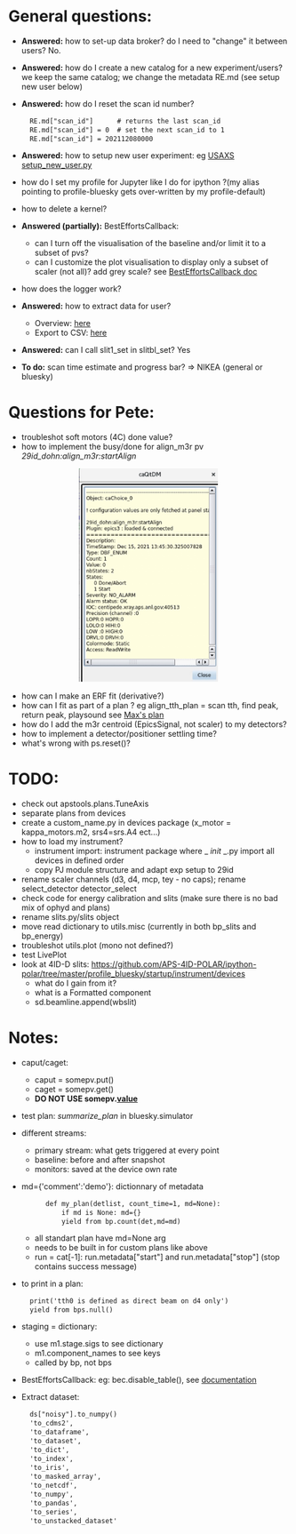 




# General questions:
- <b>Answered:</b> how to set-up data broker? do I need to "change" it between users? No.
- <b>Answered:</b> how do I create a new catalog for a new experiment/users? we keep the same catalog; we change the metadata RE.md (see setup new user below)
- <b>Answered:</b> how do I reset the scan id number? 

        RE.md["scan_id"]      # returns the last scan_id
        RE.md["scan_id"] = 0  # set the next scan_id to 1
        RE.md["scan_id"] = 202112080000

- <b>Answered:</b> how to setup new user experiment: eg [USAXS setup_new_user.py](https://github.com/APS-USAXS/ipython-usaxs/blob/master/profile_bluesky/startup/instrument/utils/setup_new_user.py) 
- how do I set my profile for Jupyter like I do for ipython ?(my alias pointing to profile-bluesky gets over-written by my profile-default)
- how to delete a kernel?
- <b>Answered (partially):</b> BestEffortsCallback: 
    - can I turn off the visualisation of the baseline and/or limit it to a subset of pvs?
    - can I customize the plot visualisation to display only a subset of scaler (not all)? add grey scale? see [BestEffortsCallback doc](https://github.com/bluesky/bluesky/blob/1f277a044e5b23ae5f98c86d77c3871b4c9a1dc5/bluesky/callbacks/best_effort.py#L72-L78)
- how does the logger work?
- <b>Answered:</b> how to extract data for user? 
    - Overview: [here](https://github.com/BCDA-APS/bluesky_training/blob/main/export-bluesky-data.md)
    - Export to CSV: [here](https://nbviewer.org/github/BCDA-APS/bluesky_training/blob/main/export-to-csv.ipynb)
- <b>Answered:</b> can I call slit1_set in slitbl_set? Yes
- <b>To do:</b> scan time estimate and progress bar? => NIKEA (general or bluesky) 




# Questions for Pete:

- troubleshot soft motors (4C) done value?
- how to implement the busy/done for align_m3r pv *29id_dohn:align_m3r:startAlign*
<p align="center">
<img src="../figures/align_m3r.jpg" alt="drawing" style="width:250px;"/>

- how can I make an ERF fit (derivative?) 
- how can I fit as part of a plan ? eg align_tth_plan = scan tth, find peak, return peak, playsound 
    see [Max's plan](https://github.com/APS-29ID-IEX/alignSample)
- how do I add the m3r centroid (EpicsSignal, not scaler) to my detectors? 
- how to implement a detector/positioner settling time?
- what's wrong with ps.reset()?


# TODO:
- check out apstools.plans.TuneAxis
- separate plans from devices
- create a custom_name.py in devices package (x_motor = kappa_motors.m2, srs4=srs.A4 ect...)
- how to load my instrument? 
    - instrument import: instrument package where _ _init_ _.py import all devices in defined order
    - copy PJ module structure and adapt exp setup to 29id
- rename scaler channels (d3, d4, mcp, tey - no caps); rename select_detector detector_select
- check code for energy calibration and slits (make sure there is no bad mix of ophyd and plans)
- rename slits.py/slits object
- move read dictionary to utils.misc (currently in both bp_slits and bp_energy)
- troubleshot utils.plot (mono not defined?)
- test LivePlot
- look at 4ID-D slits: https://github.com/APS-4ID-POLAR/ipython-polar/tree/master/profile_bluesky/startup/instrument/devices
    - what do I gain from it?
    - what is a Formatted component
    - sd.beamline.append(wbslit)

  
  

 # Notes:
- caput/caget:
    - caput = somepv.put()
    - caget = somepv.get()
    - <b>DO NOT USE somepv.<u>value</u></b>
- test plan: _summarize_plan_ in bluesky.simulator
- different streams:
    - primary stream: what gets triggered at every point
    - baseline: before and after snapshot
    - monitors: saved at the device own rate
- md={'comment':'demo'}: dictionnary of metadata

            def my_plan(detlist, count_time=1, md=None):
                if md is None: md={}
                yield from bp.count(det,md=md)
    - all standart plan have md=None arg
    - needs to be built in for custom plans like above
    - run = cat[-1]: run.metadata["start"] and run.metadata["stop"] (stop contains success message) 
- to print in a plan:

        print('tth0 is defined as direct beam on d4 only')
        yield from bps.null()
- staging = dictionary:
    - use m1.stage.sigs to see dictionary
    - m1.component_names to see keys
    - called by bp, not bps 
- BestEffortsCallback: eg: bec.disable_table(), see [documentation](https://github.com/bluesky/bluesky/blob/1f277a044e5b23ae5f98c86d77c3871b4c9a1dc5/bluesky/callbacks/best_effort.py#L72-L78)
- Extract dataset: 

        ds["noisy"].to_numpy()
        'to_cdms2',
        'to_dataframe',
        'to_dataset',
        'to_dict',
        'to_index',
        'to_iris',
        'to_masked_array',
        'to_netcdf',
        'to_numpy',
        'to_pandas',
        'to_series',
        'to_unstacked_dataset'

